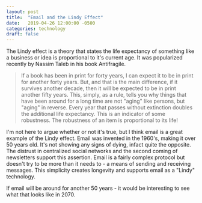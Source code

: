 ```yaml
---
layout: post
title:  "Email and the Lindy Effect"
date:   2019-04-26 12:00:00 -0500
categories: technology
draft: false
---
```


The Lindy effect is a theory that states the life expectancy of something like a business or idea is proportional to it's current age. It was popularized recently by Nassim Taleb in his book Antifragile.

> If a book has been in print for forty years, I can expect it to be in print for another forty years. But, and that is the main difference, if it survives another decade, then it will be expected to be in print another fifty years. This, simply, as a rule, tells you why things that have been around for a long time are not "aging" like persons, but "aging" in reverse. Every year that passes without extinction doubles the additional life expectancy. This is an indicator of some robustness. The robustness of an item is proportional to its life!

I'm not here to argue whether or not it's true, but I think email is a great example of the Lindy effect. Email was invented in the 1960's, making it over 50 years old. It's not showing any signs of dying, infact quite the opposite. The distrust in centralized social networks and the second coming of newsletters support this assertion. Email is a fairly complex protocol but doesn't try to be more than it needs to - a means of sending and receiving messages. This simplicity creates longevity and supports email as a "Lindy" technology.

If email will be around for another 50 years - it would be interesting to see what that looks like in 2070.